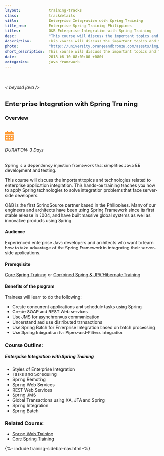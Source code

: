 ```yaml
---
layout:             training-tracks
class:              trackdetails
title:              Enterprise Integration with Spring Training
title_seo:          Enterprise Spring Training Philippines
titles:             O&B Enterprise Integration with Spring Training
desc:               "This course will discuss the important topics and technologies related to enterprise application integration. This hands-on training teaches you how to apply Spring technologies to solve integration problems that face server-side developers."
description:        This course will discuss the important topics and technologies related to enterprise application integration. This hands-on training teaches you how to apply Spring technologies to solve integration problems that face server-side developers.
photo:              "https://university.orangeandbronze.com/assets/img/EnterpriseIntegrationWithSpring-FBLinkPostPhoto.png"
short_description:  This course will discuss the important topics and technologies related to enterprise application integration. This hands-on training teaches you how to apply Spring technologies to solve integration problems that face server-side developers.
date:               2018-06-10 08:00:00 +0800
categories:         java-framework
---
```

<div class="section-content">
    <div class="container-fluid auto-1110">
        <div class="row">
            <div class="col">
                <div class="panel-content">
                    <div class="title-section">
                        <img src="{{ "assets/img/title-software.png" | relative_url }}" alt="">
                        <div class="title">
                            <h6>
                                < beyond java />
                            </h6>
                            <h2>Enterprise Integration with Spring Training</h2>
                        </div>
                    </div>
                    <div class="row" data-sticky-container>
                        <div class="track-panel">
                            <div class="track-content">
                                <section id="overview">
                                    <h3>Overview</h3>
                                    <img class="mb30 img-fluid" src="{{ "assets/img/EnterpriseIntegrationWithSpring.cover.png" | relative_url }}" alt="">
                                    <div class="track-details">
                                        <div class="details mr40">
                                            <img src="/assets/img/ico-calendar.svg" alt="">
                                            <h6>DURATION: 3 Days</h6>
                                        </div>
                                    </div>
                                    <p>Spring is a dependency injection framework that simplifies Java EE development and testing.</p>
                                    <p>This course will discuss the important topics and technologies related to enterprise application integration. This hands-on training teaches you how to apply Spring technologies to solve integration problems that face server-side developers.</p>
                                    <p>O&B is the first SpringSource partner based in the Philippines. Many of our engineers and architects have been using Spring Framework since its first stable release in 2004, and have built massive global systems as well as innovative products using Spring.</p>
                                    <h4>Audience</h4>
                                    <p>Experienced enterprise Java developers and architects who want to learn how to take advantage of the Spring Framework in integrating their server-side applications.</p>
                                    <h4>Prerequisite</h4>
                                    <p><a href="/java-framework/core-spring/" target="_blank">Core Spring Training</a> or <a href="/java-framework/spring-jpa-hibernate/" target="_blank">Combined Spring & JPA/Hibernate Training</a></p>
                                    <h4>Benefits of the program</h4>
                                    <p>Trainees will learn to do the following:</p>
                                    <ul>
                                    <li>Create concurrent applications and schedule tasks using Spring</li>
                                    <li>Create SOAP and REST Web services</li>
                                    <li>Use JMS for asynchronous communication</li>
                                    <li>Understand and use distributed transactions</li>
                                    <li>Use Spring Batch for Enterprise Integration based on batch processing</li>
                                    <li>Use Spring Integration for Pipes-and-Filters integration</li>
                                    </ul>
                                </section>
                                <section id="topic-outline">
                                    <h3>
                                        Course Outline:
                                    </h3>
                                    <h5 class="course-title">Enterprise Integration with Spring Training</h5>
                                    <ul class="course-outline">
                                    <li>Styles of Enterprise Integration</li>
                                    <li>Tasks and Scheduling</li>
                                    <li>Spring Remoting</li>
                                    <li>Spring Web Services</li>
                                    <li>REST Web Services</li>
                                    <li>Spring JMS</li>
                                    <li>Global Transactions using XA, JTA and Spring</li>
                                    <li>Spring Integration</li>
                                    <li>Spring Batch</li>
                                    </ul>
                                </section>
                                <section>
                                    <h3>
                                        Related Course:
                                    </h3>
                                    <ul class="course-outline">
                                    <li><a href="/java-framework/spring-web/" target="_blank">Spring Web Training</a></li>
                                    <li><a href="/java-framework/core-spring/" target="-blank">Core Spring Training</a></li>
                                    </ul>
                                </section>
                                <!-- <section id="faq">
                                    <h3>Frequently Asked Questions</h3>
                                    <div class="faq-list" id="accordion">
                                        <a class="faq-card">
                                            <div class="faq-header collapsed" id="heading-1" data-toggle="collapse" data-target="#collapse-1" aria-expanded="true" aria-controls="collapse-1">
                                                <h4 class="title">
                                                    What are the prerequisites needed before I take this training track?
                                                </h4>
                                                <img src="{{ "assets/img/ico-chevron-down.svg" | relative_url }}" alt="" class="ico">
                                            </div>
                                            <div id="collapse-1" class="collapse faq-body" aria-labelledby="heading-1" data-parent="#accordion">
                                                <div class="content">
                                                    <p>
                                                        None.
                                                    </p>
                                                </div>
                                            </div>
                                        </a>
                                        <a class="faq-card">
                                            <div class="faq-header collapsed" id="heading-2" data-toggle="collapse" aria-expanded="false" data-target="#collapse-2" aria-controls="collapse-2">
                                                <h4 class="title">
                                                    What skills should I expect to possess at the end of the course?
                                                </h4>
                                                <img src="{{ "assets/img/ico-chevron-down.svg" | relative_url }}" alt="" class="ico">
                                            </div>
                                            <div id="collapse-2" class="collapse faq-body" aria-labelledby="heading-2" data-parent="#accordion">
                                                <div class="content">
                                                    <p>
                                                       Learn basic installation and creating creating databases and collections.
                                                    </p>
                                                </div>
                                            </div>
                                        </a>
                                    </div>
                                </section> -->
                            </div>
                            {%- include training-sidebar-nav.html -%}
                        </div>
                    </div>
                </div>
            </div>
        </div>
    </div>
</div>